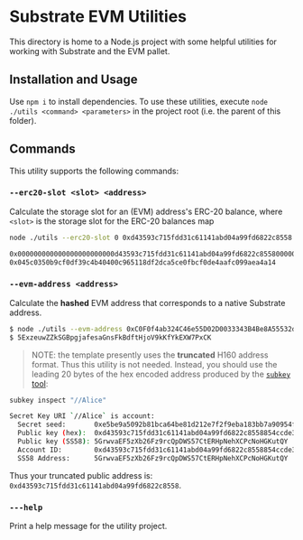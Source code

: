 # Substrate EVM Utilities

This directory is home to a Node.js project with some helpful utilities for working with Substrate
and the EVM pallet.

## Installation and Usage

Use `npm i` to install dependencies. To use these utilities, execute
`node ./utils <command> <parameters>` in the project root (i.e. the parent of this folder).

## Commands

This utility supports the following commands:

### `--erc20-slot <slot> <address>`

Calculate the storage slot for an (EVM) address's ERC-20 balance, where `<slot>` is the storage slot
for the ERC-20 balances map

```bash
node ./utils --erc20-slot 0 0xd43593c715fdd31c61141abd04a99fd6822c8558

0x000000000000000000000000d43593c715fdd31c61141abd04a99fd6822c85580000000000000000000000000000000000000000000000000000000000000000
0x045c0350b9cf0df39c4b40400c965118df2dca5ce0fbcf0de4aafc099aea4a14
```

### `--evm-address <address>`

Calculate the **hashed** EVM address that corresponds to a native Substrate address.

```bash
$ node ./utils --evm-address 0xC0F0f4ab324C46e55D02D0033343B4Be8A55532d
$ 5ExzeuwZZkSGBpgjafesaGnsFkBdftHjoV9kKfYkEXW7PxCK
```

> NOTE: the template presently uses the **truncated** H160 address format. Thus this utility is not
> needed. Instead, you should use the leading 20 bytes of the hex encoded address produced by the
> [`subkey` tool](https://docs.substrate.io/v3/tools/subkey):

```bash
subkey inspect "//Alice"

Secret Key URI `//Alice` is account:
  Secret seed:       0xe5be9a5092b81bca64be81d212e7f2f9eba183bb7a90954f7b76361f6edb5c0a
  Public key (hex):  0xd43593c715fdd31c61141abd04a99fd6822c8558854ccde39a5684e7a56da27d
  Public key (SS58): 5GrwvaEF5zXb26Fz9rcQpDWS57CtERHpNehXCPcNoHGKutQY
  Account ID:        0xd43593c715fdd31c61141abd04a99fd6822c8558854ccde39a5684e7a56da27d
  SS58 Address:      5GrwvaEF5zXb26Fz9rcQpDWS57CtERHpNehXCPcNoHGKutQY
```

Thus your truncated public address is: `0xd43593c715fdd31c61141abd04a99fd6822c8558`.

### `---help`

Print a help message for the utility project.
